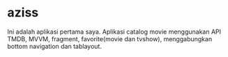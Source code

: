 # aziss
Ini adalah aplikasi pertama saya. Aplikasi catalog movie menggunakan API TMDB, MVVM, fragment, favorite(movie dan tvshow), menggabungkan bottom navigation dan tablayout.
